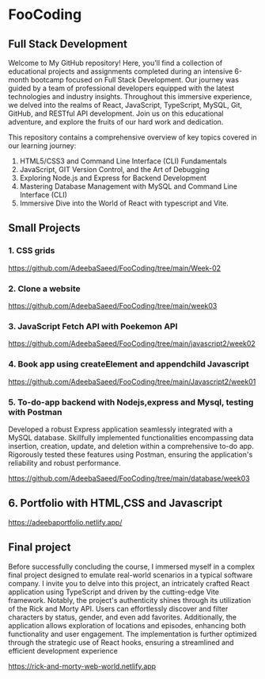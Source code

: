 # FooCoding
## Full Stack Development
Welcome to My GitHub repository! Here, you'll find a collection of educational projects and assignments completed during an intensive 6-month bootcamp focused on Full Stack Development. Our journey was guided by a team of professional developers equipped with the latest technologies and industry insights. Throughout this immersive experience, we delved into the realms of React, JavaScript, TypeScript, MySQL, Git, GitHub, and RESTful API development. Join us on this educational adventure, and explore the fruits of our hard work and dedication.

This repository contains a comprehensive overview of key topics covered in our learning journey:
1. HTML5/CSS3 and Command Line Interface (CLI) Fundamentals
2. JavaScript, GIT Version Control, and the Art of Debugging
3. Exploring Node.js and Express for Backend Development
4. Mastering Database Management with MySQL and Command Line Interface (CLI)
5. Immersive Dive into the World of React with typescript and Vite.

## Small Projects

### 1. CSS grids 
https://github.com/AdeebaSaeed/FooCoding/tree/main/Week-02

### 2. Clone a website 
https://github.com/AdeebaSaeed/FooCoding/tree/main/week03

### 3. JavaScript Fetch API with Poekemon API
https://github.com/AdeebaSaeed/FooCoding/tree/main/javascript2/week02

### 4. Book app using createElement and appendchild Javascript
https://github.com/AdeebaSaeed/FooCoding/tree/main/Javascript2/week01

### 5. To-do-app backend with Nodejs,express and Mysql, testing with Postman
Developed a robust Express application seamlessly integrated with a MySQL database. Skillfully implemented functionalities encompassing data insertion, creation, update, and deletion within a comprehensive to-do app. Rigorously tested these features using Postman, ensuring the application's reliability and robust performance.

https://github.com/AdeebaSaeed/FooCoding/tree/main/database/week03

## 6. Portfolio with HTML,CSS and Javascript 
https://adeebaportfolio.netlify.app/


## Final project

Before successfully concluding the course, I immersed myself in a complex final project designed to emulate real-world scenarios in a typical software company. I invite you to delve into this project, an intricately crafted React application using TypeScript and driven by the cutting-edge Vite framework. Notably, the project's authenticity shines through its utilization of the Rick and Morty API. Users can effortlessly discover and filter characters by status, gender, and even add favorites. Additionally, the application allows exploration of locations and episodes, enhancing both functionality and user engagement. The implementation is further optimized through the strategic use of React hooks, ensuring a streamlined and efficient development experience

https://rick-and-morty-web-world.netlify.app
